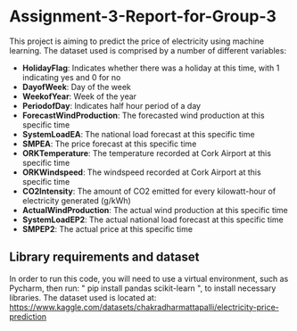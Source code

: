 # Assignment-3-Report-for-Group-3

This project is aiming to predict the price of electricity using machine learning. The dataset used is comprised by a number of different variables:

- **HolidayFlag**: Indicates whether there was a holiday at this time, with 1 indicating yes and 0 for no
- **DayofWeek**: Day of the week
- **WeekofYear**: Week of the year
- **PeriodofDay**: Indicates half hour period of a day
- **ForecastWindProduction**: The forecasted wind production at this specific time
- **SystemLoadEA**: The national load forecast at this specific time
- **SMPEA**: The price forecast at this specific time
- **ORKTemperature**: The temperature recorded at Cork Airport at this specific time
- **ORKWindspeed**: The windspeed recorded at Cork Airport at this specific time
- **CO2Intensity**: The amount of CO2 emitted for every kilowatt-hour of electricity generated (g/kWh)
- **ActualWindProduction**: The actual wind production at this specific time
- **SystemLoadEP2**: The actual national load forecast at this specific time
- **SMPEP2**: The actual price at this specific time

## Library requirements and dataset

In order to run this code, you will need to use a virtual environment, such as Pycharm, then run: " pip install pandas scikit-learn ", to install necessary libraries. The dataset used is located at: https://www.kaggle.com/datasets/chakradharmattapalli/electricity-price-prediction
